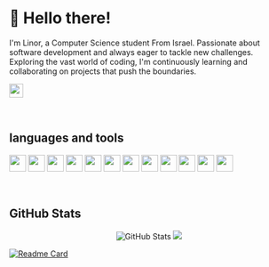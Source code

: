 # 👋 Hello there! 
I'm Linor, a Computer Science student From Israel. Passionate about software development and always eager to tackle new challenges. 
Exploring the vast world of coding, I'm continuously learning and collaborating on projects that push the boundaries. 

<p>
  <a href="https://www.linkedin.com/in/linor-cohen-260677257/">
    <img src="https://img.shields.io/badge/linkedin-%230077B5.svg?&style=for-the-badge&logo=linkedin&logoColor=white" height=25>
  </a> 
</p>

<br>

<h2>languages and tools</h2>

<code><img height="30" src="https://skillicons.dev/icons?i=java"></code>
<code><img height="30" src="https://skillicons.dev/icons?i=c"></code>
<code><img height="30" src="https://skillicons.dev/icons?i=cpp"></code>
<code><img height="30" src="https://skillicons.dev/icons?i=py"></code>
<code><img height="30" src="https://skillicons.dev/icons?i=git"></code>
<code><img height="30" src="https://skillicons.dev/icons?i=mysql"></code>
<code><img height="30" src="https://skillicons.dev/icons?i=css"></code>
<code><img height="30" src="https://skillicons.dev/icons?i=html"></code>
<code><img height="30" src="https://skillicons.dev/icons?i=js"></code>
<code><img height="30" src="https://skillicons.dev/icons?i=latex"></code>
<code><img height="30" src="https://skillicons.dev/icons?i=linux"></code>
<code><img height="30" src="https://skillicons.dev/icons?i=postgres"></code>

<br>

<h2>GitHub Stats</h2>
<div align="center">
  <p><img src="https://github-readme-stats.vercel.app/api?username=linorcohen&amp;show_icons=true&rank_icon=github&theme=react" alt="GitHub Stats"> 
    <img width="" src="https://github-readme-stats.vercel.app/api/top-langs/?username=linorcohen&layout=compact&card_width=300&theme=react" /></p>
</div>


[![Readme Card](https://github-readme-stats.vercel.app/api/pin/?username=linorcohen&repo=Must-Movies&theme=react)](https://github.com/linorcohen/Must-Movies)

